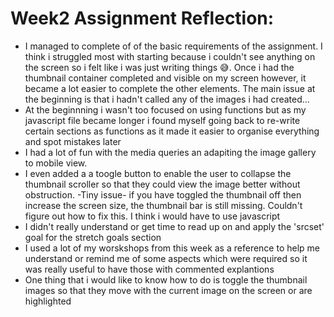 # **Week2 Assignment Reflection:**

- I managed to complete of of the basic requirements of the assignment. I think i struggled most with starting because i couldn't see anything on the screen so i felt like i was just writing things 😅. Once i had the thumbnail container completed and visible on my screen however, it became a lot easier to complete the other elements. The main issue at the beginning is that i hadn't called any of the images i had created...
- At the beginnning i wasn't too focused on using functions but as my javascript file became longer i found myself going back to re-write certain sections as functions as it made it easier to organise everything and spot mistakes later
- I had a lot of fun with the media queries an adapiting the image gallery to mobile view.
- I even added a a toogle button to enable the user to collapse the thumbnail scroller so that they could view the image better without obstruction.
  -Tiny issue- if you have toggled the thumbnail off then increase the screen size, the thumbnail bar is still missing. Couldn't figure out how to fix this. I think i would have to use javascript
- I didn't really understand or get time to read up on and apply the 'srcset' goal for the stretch goals section
- I used a lot of my worskshops from this week as a reference to help me understand or remind me of some aspects which were required so it was really useful to have those with commented explantions
- One thing that i would like to know how to do is toggle the thumbnail images so that they move with the current image on the screen or are highlighted
